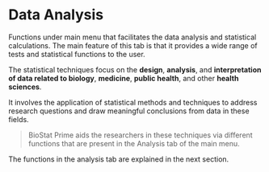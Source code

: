 # Data Analysis

Functions under main menu that facilitates the data analysis and statistical calculations. The main feature of this tab is that it provides a wide range of tests and statistical functions to the user. 

The statistical techniques focus on the __design__, __analysis__, and __interpretation of data related to biology__, __medicine__, __public health__, and other __health sciences__. 

It involves the application of statistical methods and techniques to address research questions and draw meaningful conclusions from data in these fields. 

>BioStat Prime aids the researchers in these techniques via different functions that are present in the Analysis tab of the main menu. 
> 
The functions in the analysis tab are explained in the next section.




